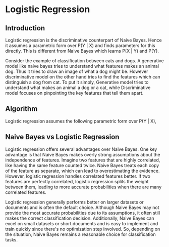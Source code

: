 # Logistic Regression

## Introduction

Logistic regression is the discriminative counterpart of Naive Bayes. Hence it assumes a parametric form over P(Y | X) and finds parameters for this directly. This is different from Naive Bayes which learns P(X | Y) and P(Y). 

Consider the example of classification between cats and dogs. A generative model like naive bayes tries to understand what features makes an animal dog. Thus it tries to draw an image of what a dog might be. However discriminative model on the other hand tries to find the features which can distinguish a dog from cat. To put it simply, Generative model tries to understand what makes an animal a dog or a cat, while Discriminative model focuses on pinpointing the key features that tell them apart.

## Algorithm

Logistic regression assumes the following parametric form over P(Y | X),



## Naive Bayes vs Logistic Regression

Logistic regression offers several advantages over Naive Bayes. One key advantage is that Naive Bayes makes overly strong assumptions about the independence of features. Imagine two features that are highly correlated, like having the same feature counted twice. Naive Bayes treats each copy of the feature as separate, which can lead to overestimating the evidence. However, logistic regression handles correlated features better. If two features are perfectly correlated, logistic regression splits the weight between them, leading to more accurate probabilities when there are many correlated features.

Logistic regression generally performs better on larger datasets or documents and is often the default choice. Although Naive Bayes may not provide the most accurate probabilities due to its assumptions, it often still makes the correct classification decision. Additionally, Naive Bayes can excel on small datasets or short documents and is easy to implement and train quickly since there's no optimization step involved. So, depending on the situation, Naive Bayes remains a reasonable choice for classification tasks.